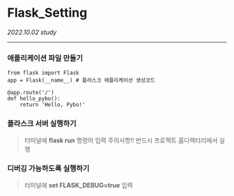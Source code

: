 # Flask_Setting
_2022.10.02 study_  
***
### 애플리케이션 파일 만들기
```commandline
from flask import Flask
app = Flask(__name__) # 플라스크 애플리케이션 생성코드

@app.route('/')
def hello_pybo():
    return 'Hello, Pybo!'
```

### 플라스크 서버 실행하기
> 터미널에 __flask run__ 명령어 입력
> 주의사항!! 반드시 프로젝트 홈디렉터리에서 실행


### 디버깅 가능하도록 실행하기
> 터미널에 __set FLASK_DEBUG=true__ 입력
